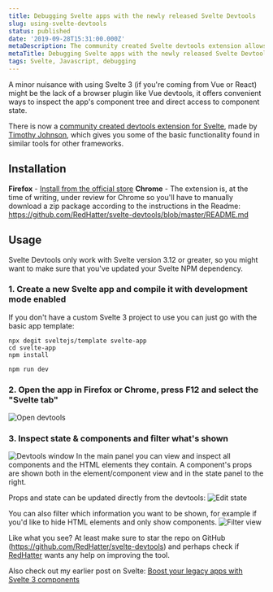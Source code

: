```yaml
---
title: Debugging Svelte apps with the newly released Svelte Devtools
slug: using-svelte-devtools
status: published
date: '2019-09-28T15:31:00.000Z'
metaDescription: The community created Svelte devtools extension allows you to easily inspect and update components from within the browser.
metaTitle: Debugging Svelte apps with the newly released Svelte Devtools
tags: Svelte, Javascript, debugging
---
```


A minor nuisance with using Svelte 3 (if you're coming from Vue or React) might be the lack of a browser plugin like Vue devtools, it offers convenient ways to inspect the app's component tree and direct access to component state. 

There is now a [community created devtools extension for Svelte](https://github.com/RedHatter/svelte-devtools), made by [Timothy Johnson](https://github.com/RedHatter), which gives you some of the basic functionality found in similar tools for other frameworks.  

## Installation 
**Firefox** - [Install from the official store](https://addons.mozilla.org/en-US/firefox/addon/svelte-devtools/)
**Chrome** - The extension is, at the time of writing, under review for Chrome so you'll have to manually download a zip package according to the instructions in the Readme: https://github.com/RedHatter/svelte-devtools/blob/master/README.md

## Usage
Svelte Devtools only work with Svelte version 3.12 or greater, so you might want to make sure that you've updated your Svelte NPM dependency.

### 1. Create a new Svelte app and compile it with development mode enabled
If you don't have a custom Svelte 3 project to use you can just go with the basic app template:

```
npx degit sveltejs/template svelte-app
cd svelte-app
npm install

npm run dev
```

### 2. Open the app in Firefox or Chrome, press F12 and select the "Svelte tab"
![Open devtools](https://thepracticaldev.s3.amazonaws.com/i/22m5c8ffgck7w1vm84qt.PNG)

### 3. Inspect state & components and filter what's shown 
![Devtools window](https://thepracticaldev.s3.amazonaws.com/i/8zuzwwpb10vpqghtsnwd.PNG)
In the main panel you can view and inspect all components and the HTML elements they contain. A component's props are shown both in the element/component view and in the state panel to the right. 

Props and state can be updated directly from the devtools:
![Edit state](https://thepracticaldev.s3.amazonaws.com/i/lv1j0knwk763lw7w9ct7.gif)

You can also filter which information you want to be shown, for example if you'd like to hide HTML elements and only show components.
![Filter view](https://thepracticaldev.s3.amazonaws.com/i/drkwerhoqalfyy424srg.gif)


Like what you see? At least make sure to star the repo on GitHub (https://github.com/RedHatter/svelte-devtools) and perhaps check if [RedHatter](https://github.com/RedHatter) wants any help on improving the tool. 

Also check out my earlier post on Svelte: [Boost your legacy apps with Svelte 3 components](https://jimmyutterstrom.com/blog/2019/06/21/svelte-3-components-in-legacy-apps)
